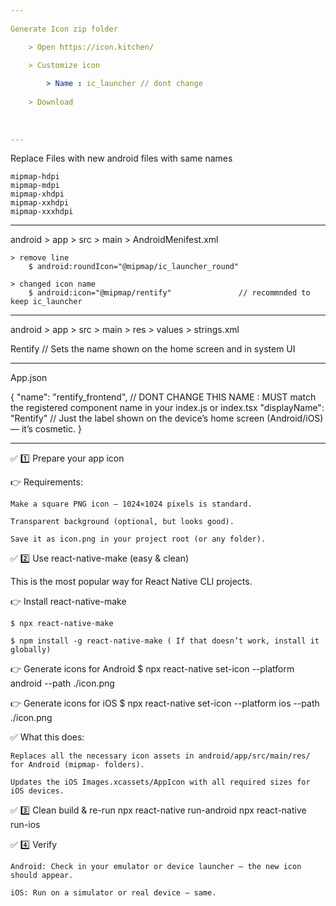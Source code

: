 ```yaml
---
    
Generate Icon zip folder 

	> Open https://icon.kitchen/

	> Customize icon
	
		> Name : ic_launcher // dont change
    
	> Download
	
	
	
---
```


Replace Files with new android files with same names

    mipmap-hdpi
    mipmap-mdpi
    mipmap-xhdpi
    mipmap-xxhdpi
    mipmap-xxxhdpi

---

android > app > src > main > AndroidMenifest.xml

    > remove line
    	$ android:roundIcon="@mipmap/ic_launcher_round"

    > changed icon name
    	$ android:icon="@mipmap/rentify"               // recommnded to keep ic_launcher

---

android > app > src > main > res > values > strings.xml

<resources>
    <string name="app_name">Rentify</string>       // Sets the name shown on the home screen and in system UI
</resources>

---

App.json

{
"name": "rentify_frontend", // DONT CHANGE THIS NAME : MUST match the registered component name in your index.js or index.tsx
"displayName": "Rentify" // Just the label shown on the device’s home screen (Android/iOS) — it’s cosmetic.
}

---

✅ 1️⃣ Prepare your app icon

👉 Requirements:

    Make a square PNG icon — 1024×1024 pixels is standard.

    Transparent background (optional, but looks good).

    Save it as icon.png in your project root (or any folder).

✅ 2️⃣ Use react-native-make (easy & clean)

This is the most popular way for React Native CLI projects.

👉 Install react-native-make

    $ npx react-native-make

    $ npm install -g react-native-make ( If that doesn’t work, install it globally)

👉 Generate icons for Android
$ npx react-native set-icon --platform android --path ./icon.png

👉 Generate icons for iOS
$ npx react-native set-icon --platform ios --path ./icon.png

✅ What this does:

    Replaces all the necessary icon assets in android/app/src/main/res/ for Android (mipmap- folders).

    Updates the iOS Images.xcassets/AppIcon with all required sizes for iOS devices.

✅ 3️⃣ Clean build & re-run
npx react-native run-android
npx react-native run-ios

✅ 4️⃣ Verify

    Android: Check in your emulator or device launcher — the new icon should appear.

    iOS: Run on a simulator or real device — same.
